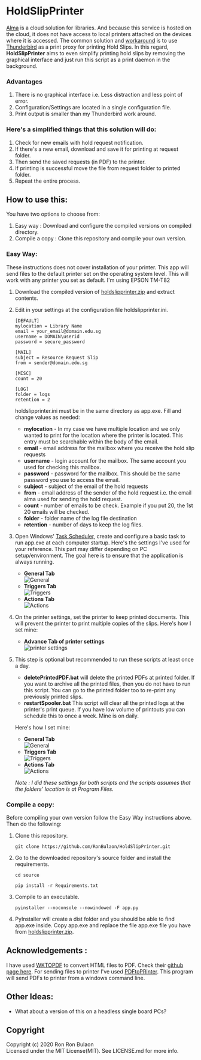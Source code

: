 # HoldSlipPrinter
[Alma](https://www.exlibrisgroup.com/products/alma-library-services-platform/) is a cloud solution for libraries. And because this service is hosted on the cloud, it does not have access to local printers attached on the devices where it is accessed. The common solution and [workaround](https://developers.exlibrisgroup.com/blog/using-thunderbird-as-a-print-proxy/) is to use [Thunderbird](https://www.thunderbird.net/) as a print proxy for printing Hold Slips. In this regard, **HoldSlipPrinter** aims to even simplify printing hold slips by removing the graphical interface and just run this script as a print daemon in the background.

### Advantages
1. There is no graphical interface i.e. Less distraction and less point of error.
2. Configuration/Settings are located in a single configuration file.
3. Print output is smaller than my Thunderbird work around.

### Here's a simplified things that this solution will do:
1. Check for new emails with hold request notification.
2. If there's a new email, download and save it for printing at request folder.
3. Then send the saved requests (in PDF) to the printer.
4. If printing is successful move the file from request folder to printed folder.
5. Repeat the entire process.


## How to use this:
You have two options to choose from:
1. Easy way : Download and configure the compiled versions on compiled directory.
2. Compile a copy : Clone this repository and compile your own version.

### Easy Way:
These instructions does not cover installation of your printer. This app will send files to the default printer set on the operating system level. This will work with any printer you set as default. I'm using EPSON TM-T82
1. Download the compiled version of [holdslipprinter.zip](https://github.com/RonBulaon/HoldSlipPrinter/raw/master/compiled/holdslipprinter.zip) and extract contents.
2. Edit in your settings at the configuration file holdslipprinter.ini.
    ```
    [DEFAULT]
    mylocation = Library Name
    email = your_email@domain.edu.sg
    username = DOMAIN\userid
    password = secure_password

    [MAIL]
    subject = Resource Request Slip
    from = sender@domain.edu.sg

    [MISC]
    count = 20

    [LOG]
    folder = logs
    retention = 2
    ```
    holdslipprinter.ini must be in the same directory as app.exe. Fill and change values as needed:
     * **mylocation** - In my case we have multiple location and we only wanted to print for the location where the printer is located. This entry must be searchable within the body of the email.
     * **email** - email address for the mailbox where you receive the hold slip requests
     * **username** - login account for the mailbox. The same account you used for checking this mailbox.
     * **password** - password for the mailbox. This should be the same password you use to access the email.
     * **subject** - subject of the email of the hold requests
     * **from** - email address of the sender of the hold request i.e. the email alma used for sending the hold request.
     * **count** - number of emails to be check. Example if you put 20, the 1st 20 emails will be checked.
     * **folder** - folder name of the log file destination
     * **retention** - number of days to keep the log files.
3. Open Windows' [Task Scheduler](https://docs.microsoft.com/en-us/windows/win32/taskschd/using-the-task-scheduler), create and configure a basic task to run app.exe at each computer startup. Here's the settings I've used for your reference. This part may differ depending on PC setup/environment. The goal here is to ensure that the application is always running.
     * **General Tab** <br> ![General](/img/image1.png)
     * **Triggers Tab** <br> ![Triggers](/img/image2.png)
     * **Actions Tab** <br> ![Actions](/img/image3.png)
4. On the printer settings, set the printer to keep printed documents. This will prevent the printer to print multiple copies of the slips. Here's how I set mine:
     * **Advance Tab of printer settings** <br> ![printer settings](/img/image7.png)
5. This step is optional but recommended to run these scripts at least once a day.
     * **deletePrintedPDF.bat** will delete the printed PDFs at printed folder. If you want to archive all the printed files, then you do not have to run this script. You can go to the printed folder too to re-print any previously printed slips.
     * **restartSpooler.bat** This script will clear all the printed logs at the printer's print queue. If you have low volume of printouts you can schedule this to once a week. Mine is on daily.

     Here's how I set mine:
      * **General Tab** <br> ![General](/img/image4.png)
      * **Triggers Tab** <br> ![Triggers](/img/image5.png)
      * **Actions Tab** <br> ![Actions](/img/image6.png)

      _Note : I did these settings for both scripts and the scripts assumes that the folders' location is at Program Files._

### Compile a copy:
Before compiling your own version follow the Easy Way instructions above. Then do the following:
1. Clone this repository.
    ```
    git clone https://github.com/RonBulaon/HoldSlipPrinter.git
    ```
2. Go to the downloaded repository's source folder and install the requirements.
    ```
    cd source
    ```

    ```
    pip install -r Requirements.txt
    ```
3. Compile to an executable.
    ```
    pyinstaller --noconsole --nowindowed -F app.py
    ```
4. PyInstaller will create a dist folder and you should be able to find app.exe inside. Copy app.exe and replace the file app.exe file you have from [holdslipprinter.zip](https://github.com/RonBulaon/HoldSlipPrinter/raw/master/compiled/holdslipprinter.zip).


## Acknowledgements :
I have used [WK<html>TOPDF](https://wkhtmltopdf.org/downloads.html) to convert HTML files to PDF. Check their [github page here](https://github.com/wkhtmltopdf/wkhtmltopdf). For sending files to printer I've used [PDFtoPRinter](http://www.columbia.edu/~em36/pdftoprinter.html). This program will send PDFs to printer from a windows command line.


## Other Ideas:
* What about a version of this on a headless single board PCs?


## Copyright
Copyright (c) 2020 Ron Ron Bulaon <br>
Licensed under the MIT License(MIT). See LICENSE.md for more info.
